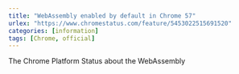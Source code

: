 ```yaml
---
title: "WebAssembly enabled by default in Chrome 57"
urlex: "https://www.chromestatus.com/feature/5453022515691520"
categories: [information]
tags: [Chrome, official]
---
```

The Chrome Platform Status about the WebAssembly 
